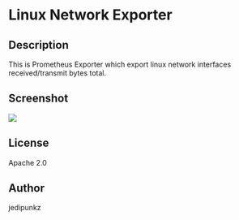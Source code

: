 # Linux Network Exporter

## Description

This is Prometheus Exporter which export linux network interfaces received/transmit bytes total.

## Screenshot

<img src="https://raw.githubusercontent.com/jedipunkz/linux-network-exporter/main/pix/linux-net-bytes-exporter.png">

## License

Apache 2.0

## Author

jedipunkz
